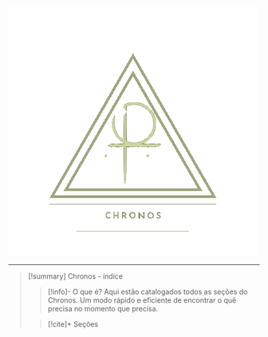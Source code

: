 ![image](.attachments/7ee7c58d19704922bce0028dfe22ad94d047d53c.png) 
___
> [!summary] Chronos - índice
> > [!info]- O que é?
> >  Aqui estão catalogados todos as seções do Chronos. Um modo rápido e eficiente de encontrar o quê precisa no momento que precisa.
> 
> > [!cite]+ Seções
> 